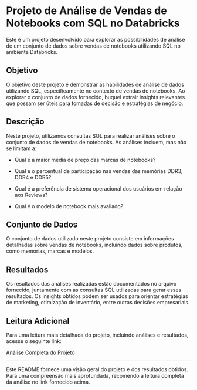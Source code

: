 # Projeto de Análise de Vendas de Notebooks com SQL no Databricks

Este é um projeto desenvolvido para explorar as possibilidades de análise de um conjunto de dados sobre vendas de notebooks utilizando SQL no ambiente Databricks.

## Objetivo

O objetivo deste projeto é demonstrar as habilidades de análise de dados utilizando SQL, especificamente no contexto de vendas de notebooks. Ao explorar o conjunto de dados fornecido, 
buquei extrair insights relevantes que possam ser úteis para tomadas de decisão e estratégias de negócio.

## Descrição

Neste projeto, utilizamos consultas SQL para realizar análises sobre o conjunto de dados de vendas de notebooks. As análises incluem, mas não se limitam a:

- Qual é a maior média de preço das marcas de notebooks?

- Qual é o percentual de participação nas vendas das memórias DDR3, DDR4 e DDR5?

- Qual é a preferência de sistema operacional dos usuários em relação aos Reviews?

-  Qual é o modelo de notebook mais avaliado?

## Conjunto de Dados

O conjunto de dados utilizado neste projeto consiste em informações detalhadas sobre vendas de notebooks, incluindo dados sobre produtos, como memórias, marcas e modelos.

## Resultados

Os resultados das análises realizadas estão documentados no arquivo fornecido, juntamente com as consultas SQL utilizadas para gerar esses resultados. Os insights obtidos podem ser usados
para orientar estratégias de marketing, otimização de inventário, entre outras decisões empresariais.

## Leitura Adicional

Para uma leitura mais detalhada do projeto, incluindo análises e resultados, acesse o seguinte link:

[Análise Completa do Projeto](https://databricks-prod-cloudfront.cloud.databricks.com/public/4027ec902e239c93eaaa8714f173bcfc/7283120315598643/2701183405820047/2418291766606606/latest.html)

--- 

Este README fornece uma visão geral do projeto e dos resultados obtidos. Para uma compreensão mais aprofundada, recomendo a leitura completa da análise no link fornecido acima.
